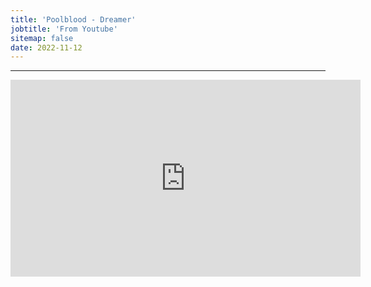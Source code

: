 ```yaml
---
title: 'Poolblood - Dreamer'
jobtitle: 'From Youtube'
sitemap: false
date: 2022-11-12
---
```


- - -

<iframe width="560" height="315" src="https://www.youtube.com/embed/Kqrg5tuJw88" frameborder="0" allow="accelerometer; autoplay; encrypted-media; gyroscope; picture-in-picture" allowfullscreen></iframe>